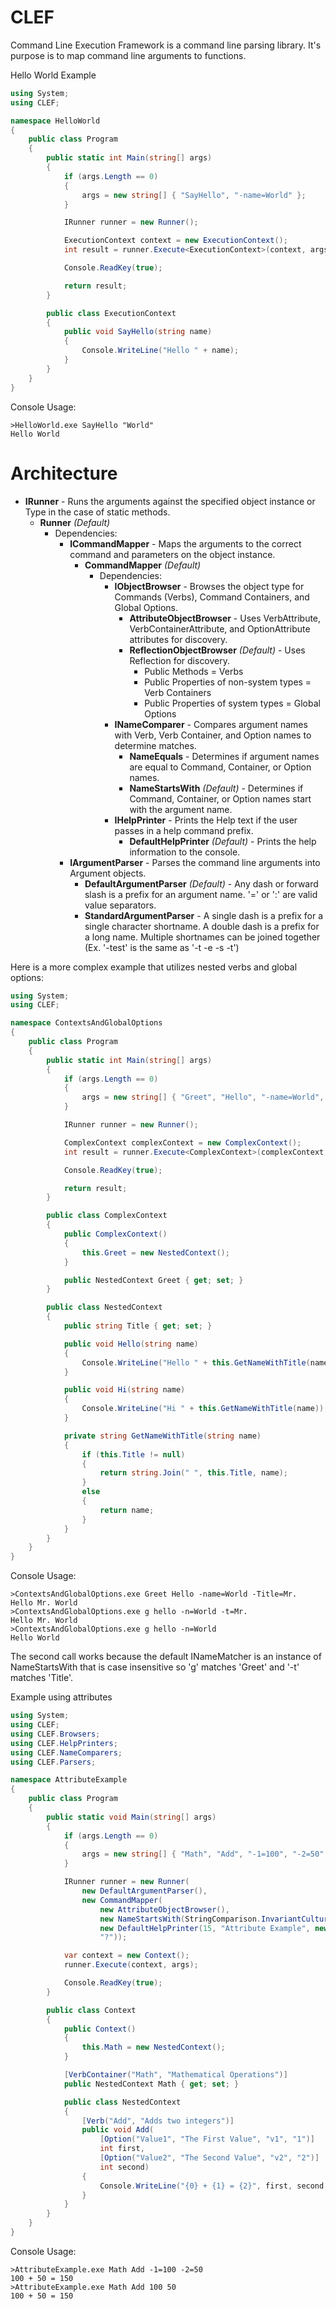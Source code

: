 CLEF
====

Command Line Execution Framework is a command line parsing library. It's purpose is to map command line arguments to functions.

Hello World Example
```C#
using System;
using CLEF;

namespace HelloWorld
{
    public class Program
    {
        public static int Main(string[] args)
        {
            if (args.Length == 0)
            {
                args = new string[] { "SayHello", "-name=World" };
            }

            IRunner runner = new Runner();

            ExecutionContext context = new ExecutionContext();
            int result = runner.Execute<ExecutionContext>(context, args);

            Console.ReadKey(true);

            return result;
        }

        public class ExecutionContext
        {
            public void SayHello(string name)
            {
                Console.WriteLine("Hello " + name);
            }
        }
    }
}
```
Console Usage:
```
>HelloWorld.exe SayHello "World"
Hello World
```

Architecture
===
- **IRunner** - Runs the arguments against the specified object instance or Type in the case of static methods.
    - **Runner** *(Default)*
        - Dependencies:
            - **ICommandMapper** - Maps the arguments to the correct command and parameters on the object instance.
                - **CommandMapper** *(Default)*
                    - Dependencies:
                        - **IObjectBrowser** - Browses the object type for Commands (Verbs), Command Containers, and Global Options.
                            - **AttributeObjectBrowser** - Uses VerbAttribute, VerbContainerAttribute, and OptionAttribute attributes for discovery.
                            - **ReflectionObjectBrowser** *(Default)* - Uses Reflection for discovery.
								- Public Methods = Verbs
								- Public Properties of non-system types = Verb Containers
								- Public Properties of system types = Global Options
                        - **INameComparer** - Compares argument names with Verb, Verb Container, and Option names to determine matches.
                            - **NameEquals** - Determines if argument names are equal to Command, Container, or Option names.
                            - **NameStartsWith** *(Default)* - Determines if Command, Container, or Option names start with the argument name.
                        - **IHelpPrinter** - Prints the Help text if the user passes in a help command prefix.
                            - **DefaultHelpPrinter** *(Default)* - Prints the help information to the console.
            - **IArgumentParser** - Parses the command line arguments into Argument objects.
                - **DefaultArgumentParser** *(Default)* - Any dash or forward slash is a prefix for an argument name. '=' or ':' are valid value separators.
                - **StandardArgumentParser** - A single dash is a prefix for a single character shortname. A double dash is a prefix for a long name. Multiple shortnames can be joined together (Ex. '-test' is the same as '-t -e -s -t')

Here is a more complex example that utilizes nested verbs and global options:
```C#
using System;
using CLEF;

namespace ContextsAndGlobalOptions
{
    public class Program
    {
        public static int Main(string[] args)
        {
            if (args.Length == 0)
            {
                args = new string[] { "Greet", "Hello", "-name=World", "-Title=Mr." };
            }

            IRunner runner = new Runner();

            ComplexContext complexContext = new ComplexContext();
            int result = runner.Execute<ComplexContext>(complexContext, args);

            Console.ReadKey(true);

            return result;
        }

        public class ComplexContext
        {
            public ComplexContext()
            {
                this.Greet = new NestedContext();
            }

            public NestedContext Greet { get; set; }
        }

        public class NestedContext
        {
            public string Title { get; set; }

            public void Hello(string name)
            {
                Console.WriteLine("Hello " + this.GetNameWithTitle(name));
            }

            public void Hi(string name)
            {
                Console.WriteLine("Hi " + this.GetNameWithTitle(name));
            }

            private string GetNameWithTitle(string name)
            {
                if (this.Title != null)
                {
                    return string.Join(" ", this.Title, name);
                }
                else
                {
                    return name;
                }
            }
        }
    }
}
```
Console Usage:
```
>ContextsAndGlobalOptions.exe Greet Hello -name=World -Title=Mr.
Hello Mr. World
>ContextsAndGlobalOptions.exe g hello -n=World -t=Mr.
Hello Mr. World
>ContextsAndGlobalOptions.exe g hello -n=World
Hello World
```
The second call works because the default INameMatcher is an instance of NameStartsWith that is case insensitive so 'g' matches 'Greet' and '-t' matches 'Title'.

Example using attributes
```C#
using System;
using CLEF;
using CLEF.Browsers;
using CLEF.HelpPrinters;
using CLEF.NameComparers;
using CLEF.Parsers;

namespace AttributeExample
{
    public class Program
    {
        public static void Main(string[] args)
        {
            if (args.Length == 0)
            {
                args = new string[] { "Math", "Add", "-1=100", "-2=50" };
            }

            IRunner runner = new Runner(
                new DefaultArgumentParser(),
                new CommandMapper(
                    new AttributeObjectBrowser(),
                    new NameStartsWith(StringComparison.InvariantCultureIgnoreCase),
                    new DefaultHelpPrinter(15, "Attribute Example", new Version(1, 0)),
                    "?"));

            var context = new Context();
            runner.Execute(context, args);

            Console.ReadKey(true);
        }

        public class Context
        {
            public Context()
            {
                this.Math = new NestedContext();
            }

            [VerbContainer("Math", "Mathematical Operations")]
            public NestedContext Math { get; set; }

            public class NestedContext
            {
                [Verb("Add", "Adds two integers")]
                public void Add(
                    [Option("Value1", "The First Value", "v1", "1")]
                    int first,
                    [Option("Value2", "The Second Value", "v2", "2")]
                    int second)
                {
                    Console.WriteLine("{0} + {1} = {2}", first, second, first + second);
                }
            }
        }
    }
}
```
Console Usage:
```
>AttributeExample.exe Math Add -1=100 -2=50
100 + 50 = 150
>AttributeExample.exe Math Add 100 50
100 + 50 = 150
```